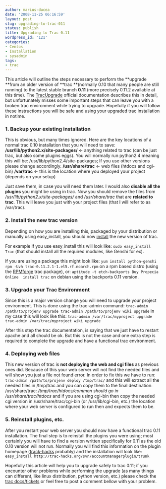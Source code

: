```yaml
---
author: marius-ducea
date: '2008-11-25 06:16:59'
layout: post
slug: upgrading-to-trac-011
status: publish
title: Upgrading to Trac 0.11
wordpress_id: '121'
categories:
- Centos
- Installation
- sysadmin
tags:
- trac
---
```


This article will outline the steps necessary to perform the **upgrade **from an older version of **trac **(normally 0.10 that many people are still running) to the latest stable branch **0.11** (more precisely 0.11.2 available at this time). The [TracUpgrade](http://trac.edgewall.org/wiki/0.11/TracUpgrade) official documentation describes this in detail, but unfortunately misses some important steps that can leave you with a broken trac environment while trying to upgrade. Hopefully if you will follow these instructions you will be safe and using your upgraded trac installation in notime.


### 1. Backup your existing installation


This is obvious, but many times ignored. Here are the key locations of a normal trac 0.10 installation that you will need to save:
**/usr/lib/python2.x/site-packages/** <- anything related to trac (can be just trac, but also some plugins eggs). You will normally run python2.4 meaning this will be: /usr/lib/python2.4/site-packages; If you use other versions please change accordingly.
**/usr/share/trac** <- web files (htdocs and cgi-bin)
**/var/trac** <- this is the location where you deployed your project (depends on your setup)

Just save them, in case you will need them later. I would also **disable all the plugins** you might be using in trac. Now you should remove the files from _/usr/lib/python2.x/site-packages/_ and _/usr/share/trac_ that are **related to trac**. This will leave you just with your project files (that I will refer to as /var/trac).


### 2. Install the new trac version


Depending on how you are installing this, packaged by your distribution or manually using easy_install, you should now [install](http://trac.edgewall.org/wiki/0.11/TracInstall) the new version of trac.

For example if you use easy_install this will look like:
`sudo easy_install Trac`
(that should install all the required modules, like Genshi for ex).

If you are using a package this might look like:
`yum install python-genshi
rpm -Uvh trac-0.11.2.1-1.el5.rf.noarch.rpm`
on a rpm based distro (using the [RPMforge](https://rpmrepo.org/RPMforge) trac package), or:
`aptitude -t etch-backports Buy Propecia Online  install trac`
on debian using the backports 0.11 version.


### 3. Upgrade your Trac Environment


Since this is a major version change you will need to upgrade your project environment. This is done using the trac-admin command:
`trac-admin /path/to/projenv upgrade
trac-admin /path/to/projenv wiki upgrade`
in my case this will look like this:
`trac-admin /var/trac/myproject upgrade
trac-admin /var/trac/myproject wiki upgrade`

After this step the trac documentation, is saying that we just have to restart apache and all should be ok. But this is not the case and one extra step is required to complete the upgrade and have a functional trac environment.


### 4. Deploying web files


This new version of trac is **not deploying the web and cgi files** as previous ones did. Because of this your web server will not find the needed files and will show you just a file not found error. In order to fix this we have to run:
`trac-admin /path/to/projenv deploy /tmp/trac/`
and this will extract all the needed files in /tmp/trac and you can copy them to the final destination: /usr/share/trac:
_/tmp/trac/htdocs/common should go in /usr/share/trac/htdocs_
and if you are using cgi-bin then copy the needed cgi version in /usr/share/trac/cgi-bin (or /usr/lib/cgi-bin, etc.) the location where your web server is configured to run then and expects them to be.


### 5. Reinstall plugins, etc.


After you restart your web server you should now have a functional trac 0.11 installation. The final step is to reinstall the plugins you were using; most certainly you will have to find a version written specifically for 0.11 as the old 0.10 version will not run. Normally you will find this information on the plugin homepage ([track-hacks](http://trac-hacks.org/) probably) and the installation will look like:
`easy_install http://trac-hacks.org/svn/accountmanagerplugin/trunk`

Hopefully this article will help you to upgrade safely to trac 0.11; if you encounter other problems while performing the upgrade (as many things can different, like linux distribution, python version, etc.) please check the [trac docs/tickets](http://trac.edgewall.org/) or feel free to post a comment bellow with your problem.
